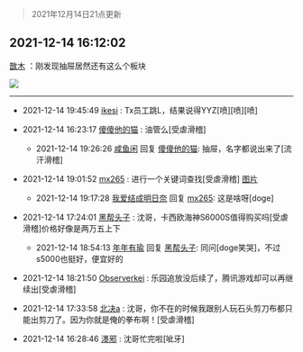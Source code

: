 > 2021年12月14日21点更新
<link rel="stylesheet" href="https://cdn.jsdelivr.net/gh/taotie6/sampleJSON@main/css/photo_show.css">
<meta name="referrer" content="no-referrer" />


 ## 2021-12-14 16:12:02 

 [㪚木](https://www.coolapk.com/feed/32123205?shareKey=MWQ2NDFlZGMwMGZiNjFiODVjZjQ~) ：刚发现抽屉居然还有这么个板块 

<div class="album">
<img class="img-item" src="http://image.coolapk.com/feed/2021/1214/16/1081091_e5c5b3cd_9521_0354_581@1080x2340.png" />
</div>

 ------- 

- 2021-12-14 19:45:49 [ikesi](uid=758041) : Tx员工跳L，结果说得YYZ[喷][喷][喷] 

- 2021-12-14 16:23:17 [傻傻他的猫](uid=831321) : 油管么[受虐滑稽] 

    - 2021-12-14 19:26:26 [咸鱼闲](uid=3783511) 回复 [傻傻他的猫](uid=831321): 抽屉，名字都说出来了[流汗滑稽] 

- 2021-12-14 19:01:52 [mx265](uid=1039105) : 进行一个关键词查找[受虐滑稽] [图片](http://image.coolapk.com/feed/2021/1214/19/1039105_e26942b0_9712_0388_683@1080x2340.png)

    - 2021-12-14 19:17:28 [我爱结成明日奈](uid=1772977) 回复 [mx265](uid=1039105): 这是啥呀[doge] 

- 2021-12-14 17:24:01 [黑帮头子](uid=2838832) : 沈哥，卡西欧海神S6000S值得购买吗[受虐滑稽]价格好像是两万五上下 

    - 2021-12-14 18:54:13 [年年有瑜](uid=3549248) 回复 [黑帮头子](uid=2838832): 同问[doge笑哭]，不过s5000也挺好，便宜好的 

- 2021-12-14 18:21:50 [Observerkei](uid=841990) : 乐园追放没后续了，腾讯游戏却可以再继续出[受虐滑稽] 

- 2021-12-14 17:33:58 [北决a](uid=1918537) : 沈哥，你不在的时候我跟别人玩石头剪刀布都只能出剪刀了。因为你就是俺的拳布啊！[受虐滑稽] 

- 2021-12-14 16:28:46 [濹邪](uid=1210426) : 沈哥忙完啦[呲牙] 

